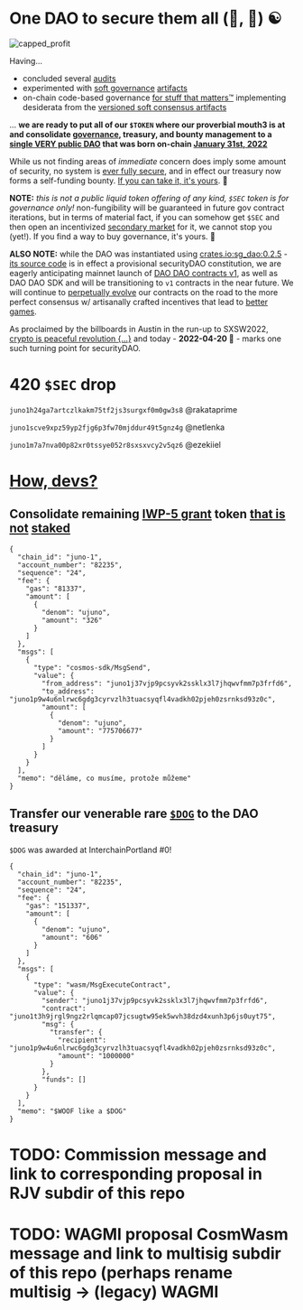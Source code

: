# One DAO to secure them all (🦀, 📜) ☯️
![capped_profit](https://user-images.githubusercontent.com/1236584/164290419-13608416-89a1-4b3e-a4ae-1a31e5ba32ea.png)

Having...
- concluded several [audits](https://github.com/securityDAO/audits)
- experimented with [soft governance](https://element.io/blog/element-welcomes-polls/) [artifacts](https://commonwealth.im/juno/discussion/4102-prop-17-unity-win-win-win)
- on-chain code-based governance [for stuff that matters™]() implementing desiderata from the [versioned soft consensus artifacts](https://twitter.com/bmorphism/status/1516806690804432897)

... **we are ready to put all of our `$TOKEN` where our proverbial mouth3 is at and consolidate [governance](), treasury, and bounty management to a [single VERY public DAO](https://daodao.zone/dao/juno1p9w4u6nlrwc6gdg3cyrvzlh3tuacsyqfl4vadkh02pjeh0zsrnksd93z0c)
that was born on-chain [January 31st, 2022](https://www.mintscan.io/juno/txs/6E698161F98C5A45B3F46041BEC42A48420E77A33F2A89AD47E409AD305DA8C1)**

While us not finding areas of _immediate_ concern does imply some amount of security, no system is [ever fully secure](https://leanprover.github.io/theorem_proving_in_lean/introduction.html),
and in effect our treasury now forms a self-funding bounty. [If you can take it, it's yours](https://twitter.com/dystopiabreaker/status/1514415972702072838?s=20&t=-NFfDo7taMXwCovNwfdumw). 🏴

**NOTE:** _this is not a public liquid token offering of any kind, `$SEC` token is for governance only!_
non-fungibility will be guaranteed in future gov contract iterations, but in terms of material fact,
if you can somehow get `$SEC` and then open an incentivized [secondary market](https://frontier.osmosis.zone/) for it,
we cannot stop you (yet!). If you find a way to buy governance, it's yours. 🏴

**ALSO NOTE:** while the DAO was instantiated using [crates.io:sg_dao:0.2.5](https://www.mintscan.io/juno/wasm/code/43) - [its source code](https://github.com/DA0-DA0/dao-contracts/releases/tag/v0.2.5) is in effect a provisional securityDAO constitution,
we are eagerly anticipating mainnet launch of [DAO DAO contracts v1](https://www.mintscan.io/juno/txs/794F6A60C59B605F4C33F8AA987DD891253E3F900BF3F406EA9B637D22FF2EF0),
as well as DAO DAO SDK and will be transitioning to `v1` contracts in the near future.
We will continue to [perpetually evolve](https://upload.wikimedia.org/wikipedia/commons/5/5b/PermanentRevolution.jpg) our contracts on the road to the more perfect consensus w/ artisanally crafted incentives that lead to [better games](https://twitter.com/bmorphism/status/1503308154104287238?s=20&t=v3obL8RCIKDUUrwjnX9m2Q).

As proclaimed by the billboards in Austin in the run-up to SXSW2022, [crypto is peaceful revolution {...}](https://mobile.twitter.com/nincoroby/status/1502105215851544591)
and today - **2022-04-20 🌱** - marks one such turning point for securityDAO.

# 420 `$SEC` drop
`juno1h24ga7artczlkakm75tf2js3surgxf0m0gw3s8` @rakataprime

`juno1scve9xpz59yp2fjg6p3fw70mjddur49t5gnz4g` @netlenka

`juno1m7a7nva00p82xr0tssye052r8sxsxvcy2v5qz6` @ezekiiel

# [How, devs?](https://twitter.com/alpeh_v/status/1479220092336496648)
## Consolidate remaining [IWP-5 grant](https://github.com/InterWasm/DAO/blob/main/IWPs/iwp-5.md) token [that is not](https://www.mintscan.io/juno/txs/98E73697A7E41BF769C5B50DA9C6E1D93FFDCDD9D409F4F7C73EBDC4CB6BDF9F) [staked](https://www.mintscan.io/juno/txs/0B8538AF95FECFEA27D944C16DBC1F07FC0627DD1ABAD7B77C7DC21347E27838)
```
{
  "chain_id": "juno-1",
  "account_number": "82235",
  "sequence": "24",
  "fee": {
    "gas": "81337",
    "amount": [
      {
        "denom": "ujuno",
        "amount": "326"
      }
    ]
  },
  "msgs": [
    {
      "type": "cosmos-sdk/MsgSend",
      "value": {
        "from_address": "juno1j37vjp9pcsyvk2ssklx3l7jhqwvfmm7p3frfd6",
        "to_address": "juno1p9w4u6nlrwc6gdg3cyrvzlh3tuacsyqfl4vadkh02pjeh0zsrnksd93z0c",
        "amount": [
          {
            "denom": "ujuno",
            "amount": "775706677"
          }
        ]
      }
    }
  ],
  "memo": "děláme, co musíme, protože můžeme"
}
```
## Transfer our venerable rare [`$DOG`](https://mobile.twitter.com/d0gda0) to the DAO treasury
`$DOG` was awarded at InterchainPortland #0!
```
{
  "chain_id": "juno-1",
  "account_number": "82235",
  "sequence": "24",
  "fee": {
    "gas": "151337",
    "amount": [
      {
        "denom": "ujuno",
        "amount": "606"
      }
    ]
  },
  "msgs": [
    {
      "type": "wasm/MsgExecuteContract",
      "value": {
        "sender": "juno1j37vjp9pcsyvk2ssklx3l7jhqwvfmm7p3frfd6",
        "contract": "juno1t3h9jrgl9ngz2rlqmcap07jcsugtw95ek5wvh38dzd4xunh3p6js0uyt75",
        "msg": {
          "transfer": {
            "recipient": "juno1p9w4u6nlrwc6gdg3cyrvzlh3tuacsyqfl4vadkh02pjeh0zsrnksd93z0c",
            "amount": "1000000"
          }
        },
        "funds": []
      }
    }
  ],
  "memo": "$WOOF like a $DOG"
}
```
# TODO: Commission message and link to corresponding proposal in RJV subdir of this repo
# TODO: WAGMI proposal CosmWasm message and link to multisig subdir of this repo (perhaps rename multisig -> (legacy) WAGMI
